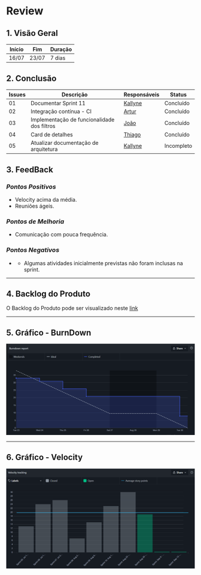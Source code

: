 # Review

## 1. Visão Geral
<!-- data de inicio da sprint
     data de finalização da sprint
     duraração da sprint
 -->
Início | Fim | Duração
------ | --- | -------
16/07 | 23/07 | 7 dias

## 2. Conclusão
<!-- adicionar a issue, sua descrição, o responsavel e se a issue foi terminada ou não -->
Issues | Descrição | Responsáveis | Status
------ | --------- | ----------- | -------- 
01 | Documentar Sprint 11 | [Kallyne](https://github.com/kazpmcd) | Concluído
02 | Integração contínua - CI | [Artur](https://github.com/artur-seppa) | Concluído
03 | Implementação de funcionalidade dos filtros | [João](https://github.com/JoaoSchmitz) | Concluído
04 | Card de detalhes | [Thiago](https://github.com/Thiago-Cerq) | Concluído
05 | Atualizar documentação de arquitetura | [Kallyne](https://github.com/kazpmcd/) | Incompleto

## 3. FeedBack
<!--
Pontos positivos e negativos da Sprint
-->
### _Pontos Positivos_

* Velocity acima da média.
* Reuniões ágeis.


### _Pontos de Melhoria_

* Comunicação com pouca frequência.

### _Pontos Negativos_

* * Algumas atividades inicialmente previstas não foram inclusas na sprint.

---------

## 4. Backlog do Produto
O Backlog do Produto pode ser visualizado neste [link](https://github.com/fga-eps-mds/2022-1-PokeRanking/blob/main/docs/Documenta%C3%A7%C3%A3o/product-backlog.md)

---------

## 5. Gráfico - BurnDown
![BurnDown](imagens/BurndownReport.png)

---------

## 6. Gráfico - Velocity
![Velocity](imagens/VelocityReport.png)